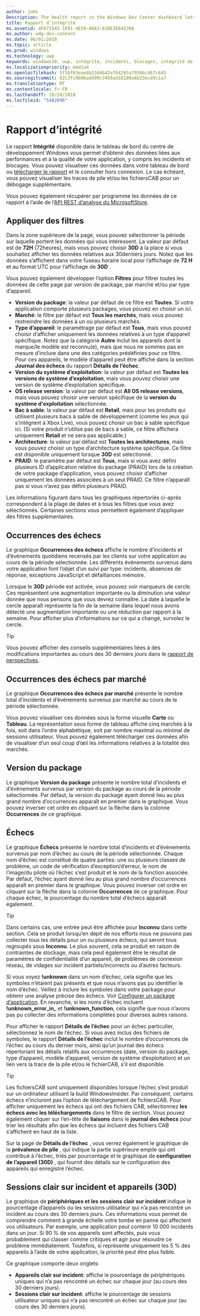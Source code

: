 ```yaml
---
author: jnHs
Description: The Health report in the Windows Dev Center dashboard lets you get data related to the performance and quality of your app, including crashes and unresponsive events.
title: Rapport d’intégrité
ms.assetid: 4F671543-1E91-4E59-88A3-638E3E64539A
ms.author: wdg-dev-content
ms.date: 06/01/2018
ms.topic: article
ms.prod: windows
ms.technology: uwp
keywords: windows10, uwp, intégrité, incidents, blocages, intégrité de l’application, données d’intégrité, trace de pile, fichier cab, échec, échecs, pdb, symboles
ms.localizationpriority: medium
ms.openlocfilehash: 5f5bf63eae4b1504642e764265a7936bcd67c645
ms.sourcegitcommit: 82c3fc0b06ad490c3456ad18180a6b23ecd9c1a7
ms.translationtype: MT
ms.contentlocale: fr-FR
ms.lasthandoff: 10/24/2018
ms.locfileid: "5482896"
---
```

# <a name="health-report"></a>Rapport d’intégrité

Le rapport **Intégrité** disponible dans le tableau de bord du centre de développement Windows vous permet d’obtenir des données liées aux performances et à la qualité de votre application, y compris les incidents et blocages. Vous pouvez visualiser ces données dans votre tableau de bord ou [télécharger le rapport](download-analytic-reports.md) et le consulter hors connexion. Le cas échéant, vous pouvez visualiser les traces de pile et/ou les fichiersCAB pour un débogage supplémentaire.

Vous pouvez également récupérer par programme les données de ce rapport à l’aide de l’[API REST d’analyse du MicrosoftStore](../monetize/access-analytics-data-using-windows-store-services.md).


## <a name="apply-filters"></a>Appliquer des filtres

Dans la zone supérieure de la page, vous pouvez sélectionner la période sur laquelle portent les données qui vous intéressent. La valeur par défaut est de **72H** (72heures), mais vous pouvez choisir **30D** à la place si vous souhaitez afficher les données relatives aux 30derniers jours. Notez que les données s’affichent dans votre fuseau horaire local pour l’affichage de **72 H** et au format UTC pour l’affichage de **30D** .

Vous pouvez également développer l’option **Filtres** pour filtrer toutes les données de cette page par version de package, par marché et/ou par type d’appareil.

-   **Version du package**: la valeur par défaut de ce filtre est **Toutes**. Si votre application comporte plusieurs packages, vous pouvez en choisir un ici.
-   **Marché**: le filtre par défaut est **Tous les marchés**, mais vous pouvez restreindre les données à un ou plusieurs marchés.
-   **Type d’appareil**: le paramétrage par défaut est **Tous**, mais vous pouvez choisir d’afficher uniquement les données relatives à un type d’appareil spécifique. Notez que la catégorie **Autre** inclut les appareils dont la marque/le modèle est reconnu(e), mais que nous ne sommes pas en mesure d’inclure dans une des catégories prédéfinies pour ce filtre. Pour ces appareils, le modèle d’appareil peut être affiché dans la section **Journal des échecs** du rapport **Détails de l’échec**.  
-   **Version du système d’exploitation**: la valeur par défaut est **Toutes les versions de système d’exploitation**, mais vous pouvez choisir une version de système d’exploitation spécifique.
-   **OS release version**: la valeur par défaut est **All OS release versions**, mais vous pouvez choisir une version spécifique de la **version du système d'exploitation** sélectionnée.
-   **Bac à sable**: la valeur par défaut est **Retail**, mais pour les produits qui utilisent plusieurs bacs à sable de développement (comme les jeux qui s’intègrent à Xbox Live), vous pouvez choisir un bac à sable spécifique ici. (Si votre produit n’utilise pas de bacs à sable, ce filtre affichera uniquement **Retail** et ne sera pas applicable.)
-   **Architecture**: la valeur par défaut est **Toutes les architectures**, mais vous pouvez choisir un type d’architecture système spécifique. Ce filtre est disponible uniquement lorsque **30D** est sélectionné.
-   **PRAID**: le paramètre par défaut est **Tous**, mais si vous avez défini plusieurs ID d’application relative du package (PRAID) lors de la création de votre package d’application, vous pouvez choisir d’afficher uniquement les données associées à un seul PRAID. Ce filtre n’apparaît pas si vous n’avez pas défini plusieurs PRAID.

Les informations figurant dans tous les graphiques répertoriés ci-après correspondent à la plage de dates et à tous les filtres que vous avez sélectionnés. Certaines sections vous permettent également d’appliquer des filtres supplémentaires.


## <a name="failure-hits"></a>Occurrences des échecs

Le graphique **Occurrences des échecs** affiche le nombre d’incidents et d’événements quotidiens recensés par les clients sur votre application au cours de la période sélectionnée. Les différents événements survenus dans votre application font l’objet d’un suivi par type: incidents, absences de réponse, exceptions JavaScript et défaillances mémoire.

Lorsque le **30D** période est activée, vous pouvez voir marqueurs de cercle. Ces représentent une augmentation importante ou la diminution une valeur donnée que nous pensons que vous devrez connaître. La date à laquelle le cercle apparaît représente la fin de la semaine dans lequel nous avons détecté une augmentation importante ou une réduction par rapport à la semaine. Pour afficher plus d’informations sur ce qui a changé, survolez le cercle.  

> [!TIP]
> Vous pouvez afficher des conseils supplémentaires liées à des modifications importantes au cours des 30 derniers jours dans le [rapport de perspectives](insights-report.md).

## <a name="failure-hits-by-market"></a>Occurrences des échecs par marché

Le graphique **Occurrences des échecs par marché** présente le nombre total d’incidents et d’événements survenus par marché au cours de la période sélectionnée.

Vous pouvez visualiser ces données sous la forme visuelle **Carte** ou **Tableau**. La représentation sous forme de tableau affiche cinq marchés à la fois, soit dans l’ordre alphabétique, soit par nombre maximal ou minimal de sessions utilisateur. Vous pouvez également télécharger ces données afin de visualiser d’un seul coup d’œil les informations relatives à la totalité des marchés.


## <a name="package-version"></a>Version du package

Le graphique **Version du package** présente le nombre total d’incidents et d’événements survenus par version du package au cours de la période sélectionnée. Par défaut, la version du package ayant donné lieu au plus grand nombre d’occurrences apparaît en premier dans le graphique. Vous pouvez inverser cet ordre en cliquant sur la flèche dans la colonne **Occurrences** de ce graphique.

## <a name="failures"></a>Échecs

Le graphique **Échecs** présente le nombre total d’incidents et d’événements survenus par nom d’échec au cours de la période sélectionnée. Chaque nom d’échec est constitué de quatre parties: une ou plusieurs classes de problème, un code de vérification d’exception/d’erreur, le nom de l’image/du pilote où l’échec s’est produit et le nom de la fonction associée. Par défaut, l’échec ayant donné lieu au plus grand nombre d’occurrences apparaît en premier dans le graphique. Vous pouvez inverser cet ordre en cliquant sur la flèche dans la colonne **Occurrences** de ce graphique. Pour chaque échec, le pourcentage du nombre total d’échecs apparaît également.

> [!TIP]
> Dans certains cas, une entrée peut être affichée pour **Inconnu** dans cette section. Cela se produit lorsqu’en dépit de nos efforts nous ne pouvons pas collecter tous les détails pour un ou plusieurs échecs, qui seront tous regroupés sous **Inconnu**. Le plus souvent, cela se produit en raison de contraintes de stockage, mais cela peut également être le résultat de paramètres de confidentialité d’un appareil, de problèmes de connexion réseau, de vidages sur incident partiels/incorrects ou d’autres facteurs.
>
> Si vous voyez **!unknown** dans un nom d’échec, cela signifie que les symboles n’étaient pas présents et que nous n’avons pas pu identifier le nom d’échec. Veillez à inclure les symboles dans votre package pour obtenir une analyse précise des échecs. Voir [Configurer un package d’application](../packaging/packaging-uwp-apps.md#configure-an-app-package). En revanche, si les noms d’échec incluent **!unknown_error_in_** et **!unknown_function**, cela signifie que nous n’avons pas pu collecter des informations complètes pour diverses autres raisons.

Pour afficher le rapport **Détails de l’échec** pour un échec particulier, sélectionnez le nom de l’échec. Si vous avez inclus des fichiers de symboles, le rapport **Détails de l’échec** inclut le nombre d’occurrences de l’échec au cours du dernier mois, ainsi qu’un journal des échecs répertoriant les détails relatifs aux occurrences (date, version du package, type d’appareil, modèle d’appareil, version de système d’exploitation) et un lien vers la trace de la pile et/ou le fichierCAB, s’il est disponible.

> [!TIP]
> Les fichiersCAB sont uniquement disponibles lorsque l’échec s’est produit sur un ordinateur utilisant la build WindowsInsider. Par conséquent, certains échecs n’incluront pas l’option de téléchargement de fichiersCAB. Pour afficher uniquement les échecs qui ont des fichiers CAB, sélectionnez **les échecs avec les téléchargements** dans le filtre de section. Vous pouvez également cliquer sur l’en-tête de **liaisons** dans le **journal des échecs** pour trier les résultats afin que les échecs qui incluent des fichiers CAB s’affichent en haut de la liste.

Sur la page de **Détails de l’échec** , vous verrez également le graphique de la **prévalence de pile** , qui indique la partie supérieure empile qui ont contribué à l’échec, triés par pourcentage et le graphique de **configuration de l’appareil (30D)** , qui fournit des détails sur le configuration des appareils qui enregistré l’échec. 


## <a name="crash-free-sessions-and-devices-30d"></a>Sessions clair sur incident et appareils (30D)

Le graphique de **périphériques et les sessions clair sur incident** indique le pourcentage d’appareils ou les sessions utilisateur qui n’a pas rencontré un incident au cours des 30 derniers jours. Ces informations vous permet de comprendre comment à grande échelle votre tombe en panne qui affectent vos utilisateurs. Par exemple, une application peut contenir 10 000 incidents dans un jour. Si 90 % de vos appareils sont affectés, puis vous probablement qui classer comme critiques et agir pour résoudre ce problème immédiatement. Toutefois, si représente uniquement les 5 % des appareils à l’aide de votre application, la priorité peut être plus faible.

Ce graphique comporte deux onglets:
- **Appareils clair sur incident**: affiche le pourcentage de périphériques uniques qui n’a pas rencontré un échec sur chaque jour (au cours des 30 derniers jours).
- **Sessions clair sur incident**: affiche le pourcentage de sessions utilisateur uniques qui n’a pas rencontré un échec sur chaque jour (au cours des 30 derniers jours).


 

 
